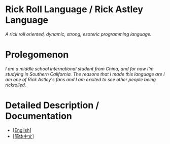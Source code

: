 # Rick Roll Language / Rick Astley Language
*A rick roll oriented, dynamic, strong, esoteric programming language.*

# Prolegomenon
*I am a middle school international student from China, and for now I'm studying in Southern California. The reasons that I made this language are I am one of Rick Astley's fans and I am excited to see other people being rickrolled.*

# Detailed Description / Documentation
- [[English](https://github.com/Rick-Lang/rickroll-lang/blob/main/EnRickRoll.md)]
- [[简体中文](https://github.com/Rick-Lang/rickroll-lang/blob/main/ChRickRoll.md)]

